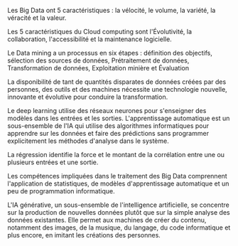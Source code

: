 Les Big Data ont 5 caractéristiques : la vélocité, le volume, la variété, la véracité et la valeur.


Les 5 caractéristiques du Cloud computing sont l'Évolutivité, la collaboration, l'accessibilité et la maintenance logicielle.


Le Data mining a un processus en six étapes : définition des objectifs, sélection des sources de données, Prétraitement de données, 
Transformation de données, Exploitation minière et Évaluation


La disponibilité de tant de quantités disparates de données créées par des personnes, des outils et des machines nécessite une technologie nouvelle, 
innovante et évolutive pour conduire la transformation.


Le deep learning utilise des réseaux neurones pour s'enseigner des modèles dans les entrées et les sorties. L'apprentissage automatique est un 
sous-ensemble de l'IA qui utilise des algorithmes informatiques pour apprendre sur les données et faire des prédictions sans programmer explicitement 
les méthodes d'analyse dans le système.


La régression identifie la force et le montant de la corrélation entre une ou plusieurs entrées et une sortie.


Les compétences impliquées dans le traitement des Big Data comprennent l'application de statistiques, de modèles d'apprentissage automatique et un peu 
de programmation informatique.

L'IA générative, un sous-ensemble de l'intelligence artificielle, se concentre sur la production de nouvelles données plutôt que sur la simple analyse 
des données existantes. Elle permet aux machines de créer du contenu, notamment des images, de la musique, du langage, du code informatique et plus 
encore, en imitant les créations des personnes.
